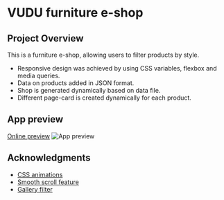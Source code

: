 # VUDU furniture e-shop
## Project Overview
This is a furniture e-shop, allowing users to filter products by style.

* Responsive design was achieved by using CSS variables, flexbox and media queries.
* Data on products added in JSON format.
* Shop is generated dynamically based on data file.
* Different page-card is created dynamically for each product.

## App preview
[Online preview](http://vudufurniture.com)
![App preview](https://i.ibb.co/9NpRF4t/9.png) 

## Acknowledgments
- [CSS animations](http://www.justinaguilar.com/animations/index.html#how)
- [Smooth scroll feature](https://github.com/cferdinandi/smooth-scroll)
- [Gallery filter](https://www.w3schools.com/howto/howto_js_portfolio_filter.asp)

